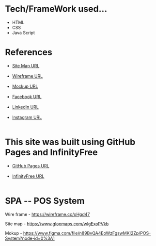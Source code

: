 # Tech/FrameWork used...
<ul>
<li>HTML</li>
<li>CSS</li>
<li>Java Script</li>
</ul>

# References

<ul>
  <li><a href="https://www.gloomaps.com/Mtjyq9kWRR">Site Map URL</a></li><br>
  <li><a href="https://wireframe.cc/DTsytL">Wireframe URL</a></li><br>
  <li><a href="https://www.figma.com/file/ck1jZJf7euGCorNDKbVa8x/Profile?node-id=0%3A1">Mockup URL</a></li><br>
  <li><a href="https://www.facebook.com/abhishek.ashinsa.3">Facebook URL</a></li><br>
  <li><a href="www.linkedin.com/in/abhishek-ashinsa-4951201b9">LinkedIn URL</a></li><br>
  <li><a href="https://www.instagram.com/invites/contact/?i=n12dfgv4082b&utm_content=2gyxrnn">Instagram URL</a></li><br>
</ul>

# This site was built using GitHub Pages and InfinityFree
<ul>
  <li><a href="https://abhiwpa.github.io/My-Portfoliyo/">GitHub Pages URL</a></li><br>
  <li><a href="https://abhishekashinsa.epizy.com">InfinityFree URL</a></li><br>
 </ul>

# SPA -- POS System

Wire frame - https://wireframe.cc/oHgd47

Site map - https://www.gloomaps.com/wlgExoPVkb

Mokup - https://www.figma.com/file/n89BvQA4EoWzFgswMKI2Zp/POS-System?node-id=0%3A1
